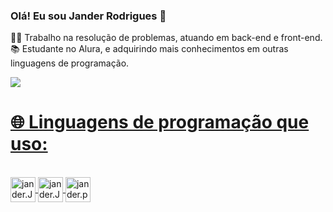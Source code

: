 ### Olá! Eu sou Jander Rodrigues 👋

👩‍💻 Trabalho na resolução de problemas, atuando em back-end e front-end.
<br>
📚 Estudante no Alura, e adquirindo mais conhecimentos em outras linguagens de programação.
<div>
<a href = "https://github.com/janderrodrigues">
<img heigth = "180em" src = "https://github-readme-stats.vercel.app/api?username=janderrodrigues&show_icons=true&theme=dark"
</div>
<h1>🌐 Linguagens de programação que uso:</h1>
<div style "display; inline_block
"><br>
 <img align="center" alt="jander.JS heigth="30" width="40" src="https://cdn.jsdelivr.net/gh/devicons/devicon/icons/javascript/javascript-original.svg" />        
 <img align="center" alt="jander.Java heigth="30" width="40" src="https://cdn.jsdelivr.net/gh/devicons/devicon/icons/java/java-original.svg" />
 <img align="center" alt="jander.phyton heigth="30" width="40" src="https://cdn.jsdelivr.net/gh/devicons/devicon/icons/python/python-original.svg" />                      </div>
